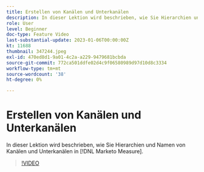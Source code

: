 ```yaml
---
title: Erstellen von Kanälen und Unterkanälen
description: In dieser Lektion wird beschrieben, wie Sie Hierarchien und Namen von Kanälen und Unterkanälen in [!DNL Marketo Measure].
role: User
level: Beginner
doc-type: Feature Video
last-substantial-update: 2023-01-06T00:00:00Z
kt: 11688
thumbnail: 347244.jpeg
exl-id: 470ed8d1-9a01-4c2a-a229-9479681bcbda
source-git-commit: 772ca501ddfe02d4c9f06580989d97d10d8c3334
workflow-type: tm+mt
source-wordcount: '38'
ht-degree: 0%

---
```


# Erstellen von Kanälen und Unterkanälen

In dieser Lektion wird beschrieben, wie Sie Hierarchien und Namen von Kanälen und Unterkanälen in [!DNL Marketo Measure].

>[!VIDEO](https://video.tv.adobe.com/v/347244/?quality=12&learn=on)
